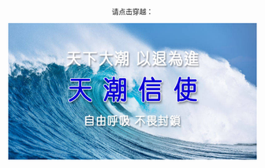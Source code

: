 <p align="center">请点击穿越：</p>
<a href="https://tc.a1992.shop"><img src="https://github.com/EagleVisionTimes/jinpian/blob/master/tc-adv.jpg?raw=true"/></a>
